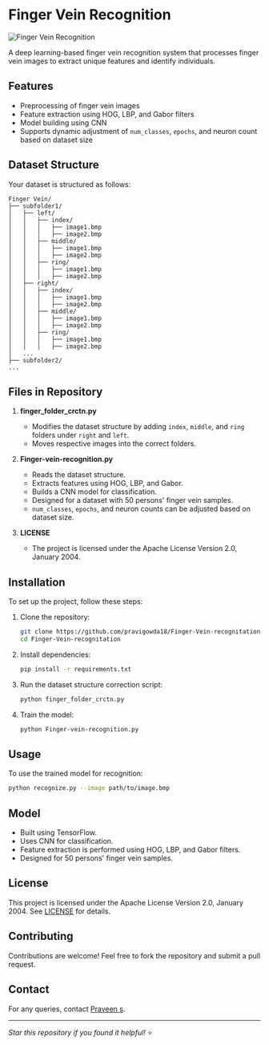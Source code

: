 # Finger Vein Recognition

![Finger Vein Recognition](https://www.kaggle.com/datasets/ryeltsin/finger-vein/data)

A deep learning-based finger vein recognition system that processes finger vein images to extract unique features and identify individuals.

## Features
- Preprocessing of finger vein images
- Feature extraction using HOG, LBP, and Gabor filters
- Model building using CNN
- Supports dynamic adjustment of `num_classes`, `epochs`, and neuron count based on dataset size

## Dataset Structure
Your dataset is structured as follows:
```
Finger Vein/
├── subfolder1/
│   ├── left/
│   │   ├── index/
│   │   │   ├── image1.bmp
│   │   │   ├── image2.bmp
│   │   ├── middle/
│   │   │   ├── image1.bmp
│   │   │   ├── image2.bmp
│   │   ├── ring/
│   │   │   ├── image1.bmp
│   │   │   ├── image2.bmp
│   ├── right/
│   │   ├── index/
│   │   │   ├── image1.bmp
│   │   │   ├── image2.bmp
│   │   ├── middle/
│   │   │   ├── image1.bmp
│   │   │   ├── image2.bmp
│   │   ├── ring/
│   │   │   ├── image1.bmp
│   │   │   ├── image2.bmp
│   ...
├── subfolder2/
...
```

## Files in Repository
1. **finger_folder_crctn.py**
   - Modifies the dataset structure by adding `index`, `middle`, and `ring` folders under `right` and `left`.
   - Moves respective images into the correct folders.

2. **Finger-vein-recognition.py**
   - Reads the dataset structure.
   - Extracts features using HOG, LBP, and Gabor.
   - Builds a CNN model for classification.
   - Designed for a dataset with 50 persons' finger vein samples.
   - `num_classes`, `epochs`, and neuron counts can be adjusted based on dataset size.

3. **LICENSE**
   - The project is licensed under the Apache License Version 2.0, January 2004.

## Installation
To set up the project, follow these steps:

1. Clone the repository:
   ```sh
   git clone https://github.com/pravigowda18/Finger-Vein-recognitation.git
   cd Finger-Vein-recognitation
   ```
2. Install dependencies:
   ```sh
   pip install -r requirements.txt
   ```
3. Run the dataset structure correction script:
   ```sh
   python finger_folder_crctn.py
   ```
4. Train the model:
   ```sh
   python Finger-vein-recognition.py
   ```

## Usage
To use the trained model for recognition:
```sh
python recognize.py --image path/to/image.bmp
```

## Model
- Built using TensorFlow.
- Uses CNN for classification.
- Feature extraction is performed using HOG, LBP, and Gabor filters.
- Designed for 50 persons' finger vein samples.

## License
This project is licensed under the Apache License Version 2.0, January 2004. See [LICENSE](LICENSE) for details.

## Contributing
Contributions are welcome! Feel free to fork the repository and submit a pull request.

## Contact
For any queries, contact [Praveen s](mailto:pravisb0002@gmail.com).

---
*Star this repository if you found it helpful!* ⭐
